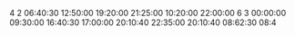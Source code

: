 4 2
06:40:30 12:50:00 19:20:00 21:25:00
10:20:00
22:00:00
6 3
00:00:00 09:30:00 16:40:30 17:00:00 20:10:40 22:35:00
20:10:40
08:62:30
08:4